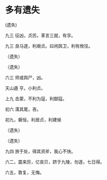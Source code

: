 # 多有遗失

(遗失)

九三 征凶，贞厉。革言三就，有孚。

九三 良马逐，利艰贞。曰闲舆卫，利有攸往。

（遗失）

（遗失）

六三 师或舆尸，凶。

天山遁 亨。小利贞。

上九 击蒙，不利为寇，利御寇。

初六 濡其尾，吝。

初九，磐恒，利居贞，利建侯

（遗失）

（遗失）

九四 旅于处，得其资斧，我心不快。

六二，震来厉，亿丧贝，跻于九陵，勿逐，七日得。

六五，敦复，无悔。
